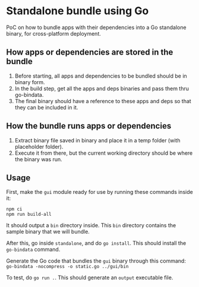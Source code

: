 # Standalone bundle using Go
PoC on how to bundle apps with their dependencies into a Go standalone binary, for cross-platform deployment.

## How apps or dependencies are stored in the bundle
1. Before starting, all apps and dependencies to be bundled should be in binary form.
2. In the build step, get all the apps and deps binaries and pass them thru go-bindata.
3. The final binary should have a reference to these apps and deps so that they can be included in it.

## How the bundle runs apps or dependencies
1. Extract binary file saved in binary and place it in a temp folder (with placeholder folder).
2. Execute it from there, but the current working directory should be where the binary was run.

## Usage
First, make the `gui` module ready for use by running these commands inside it:
````
npm ci
npm run build-all
````

It should output a `bin` directory inside. This `bin` directory contains the sample binary that we will bundle.

After this, go inside `standalone`, and do ``go install``. This should install the `go-bindata` command.

Generate the Go code that bundles the `gui` binary through this command: ``go-bindata -nocompress -o static.go ../gui/bin``

To test, do ``go run .``. This should generate an `output` executable file.